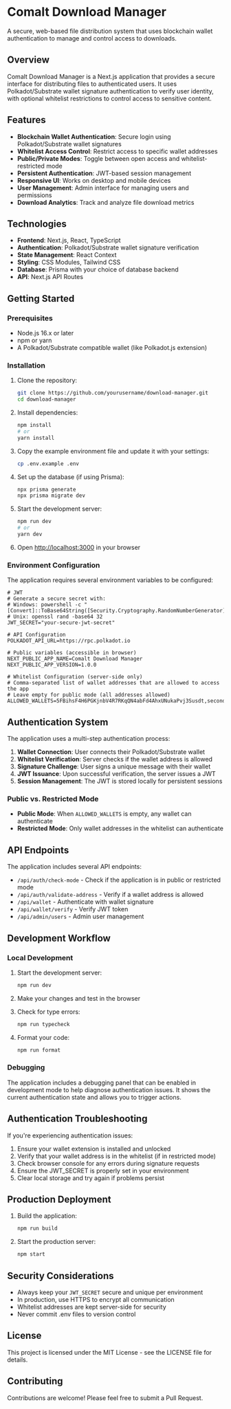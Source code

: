 # Comalt Download Manager

A secure, web-based file distribution system that uses blockchain wallet authentication to manage and control access to downloads.

## Overview

Comalt Download Manager is a Next.js application that provides a secure interface for distributing files to authenticated users. It uses Polkadot/Substrate wallet signature authentication to verify user identity, with optional whitelist restrictions to control access to sensitive content.

## Features

- **Blockchain Wallet Authentication**: Secure login using Polkadot/Substrate wallet signatures
- **Whitelist Access Control**: Restrict access to specific wallet addresses
- **Public/Private Modes**: Toggle between open access and whitelist-restricted mode
- **Persistent Authentication**: JWT-based session management
- **Responsive UI**: Works on desktop and mobile devices
- **User Management**: Admin interface for managing users and permissions
- **Download Analytics**: Track and analyze file download metrics

## Technologies

- **Frontend**: Next.js, React, TypeScript
- **Authentication**: Polkadot/Substrate wallet signature verification
- **State Management**: React Context
- **Styling**: CSS Modules, Tailwind CSS
- **Database**: Prisma with your choice of database backend
- **API**: Next.js API Routes

## Getting Started

### Prerequisites

- Node.js 16.x or later
- npm or yarn
- A Polkadot/Substrate compatible wallet (like Polkadot.js extension)

### Installation

1. Clone the repository:

   ```bash
   git clone https://github.com/yourusername/download-manager.git
   cd download-manager
   ```

2. Install dependencies:

   ```bash
   npm install
   # or
   yarn install
   ```

3. Copy the example environment file and update it with your settings:

   ```bash
   cp .env.example .env
   ```

4. Set up the database (if using Prisma):

   ```bash
   npx prisma generate
   npx prisma migrate dev
   ```

5. Start the development server:

   ```bash
   npm run dev
   # or
   yarn dev
   ```

6. Open [http://localhost:3000](http://localhost:3000) in your browser

### Environment Configuration

The application requires several environment variables to be configured:

```properties
# JWT
# Generate a secure secret with:
# Windows: powershell -c "[Convert]::ToBase64String([Security.Cryptography.RandomNumberGenerator]::GetBytes(32))"
# Unix: openssl rand -base64 32
JWT_SECRET="your-secure-jwt-secret"

# API Configuration
POLKADOT_API_URL=https://rpc.polkadot.io

# Public variables (accessible in browser)
NEXT_PUBLIC_APP_NAME=Comalt Download Manager
NEXT_PUBLIC_APP_VERSION=1.0.0

# Whitelist Configuration (server-side only)
# Comma-separated list of wallet addresses that are allowed to access the app
# Leave empty for public mode (all addresses allowed)
ALLOWED_WALLETS=5FBihsF4H6PGKjnbV4R7RKqQN4abFd4AhxUNukaPvj3Susdt,second_address,third_address
```

## Authentication System

The application uses a multi-step authentication process:

1. **Wallet Connection**: User connects their Polkadot/Substrate wallet
2. **Whitelist Verification**: Server checks if the wallet address is allowed
3. **Signature Challenge**: User signs a unique message with their wallet
4. **JWT Issuance**: Upon successful verification, the server issues a JWT
5. **Session Management**: The JWT is stored locally for persistent sessions

### Public vs. Restricted Mode

- **Public Mode**: When `ALLOWED_WALLETS` is empty, any wallet can authenticate
- **Restricted Mode**: Only wallet addresses in the whitelist can authenticate

## API Endpoints

The application includes several API endpoints:

- `/api/auth/check-mode` - Check if the application is in public or restricted mode
- `/api/auth/validate-address` - Verify if a wallet address is allowed
- `/api/wallet` - Authenticate with wallet signature
- `/api/wallet/verify` - Verify JWT token
- `/api/admin/users` - Admin user management

## Development Workflow

### Local Development

1. Start the development server:

   ```bash
   npm run dev
   ```

2. Make your changes and test in the browser

3. Check for type errors:

   ```bash
   npm run typecheck
   ```

4. Format your code:

   ```bash
   npm run format
   ```

### Debugging

The application includes a debugging panel that can be enabled in development mode to help diagnose authentication issues. It shows the current authentication state and allows you to trigger actions.

## Authentication Troubleshooting

If you're experiencing authentication issues:

1. Ensure your wallet extension is installed and unlocked
2. Verify that your wallet address is in the whitelist (if in restricted mode)
3. Check browser console for any errors during signature requests
4. Ensure the JWT_SECRET is properly set in your environment
5. Clear local storage and try again if problems persist

## Production Deployment

1. Build the application:

   ```bash
   npm run build
   ```

2. Start the production server:

   ```bash
   npm start
   ```

## Security Considerations

- Always keep your `JWT_SECRET` secure and unique per environment
- In production, use HTTPS to encrypt all communication
- Whitelist addresses are kept server-side for security
- Never commit .env files to version control

## License

This project is licensed under the MIT License - see the LICENSE file for details.

## Contributing

Contributions are welcome! Please feel free to submit a Pull Request.
